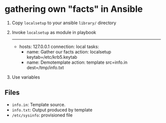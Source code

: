 # gathering own "facts" in Ansible

1. Copy `localsetup` to your ansible `library/` directory
2. Invoke `localsetup` as module in playbook

	---
	- hosts: 127.0.0.1
	  connection: local
	  tasks:
	  - name: Gather our facts
	    action: localsetup keytab=/etc/krb5.keytab
	  - name: Demotemplate
	    action: template src=info.in dest=/tmp/info.txt
3. Use variables

## Files

* `info.in`: Template source.
* `info.txt`: Output produced by template
* `/etc/sysinfo`: provisioned file
